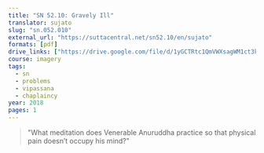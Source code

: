 ```yaml
---
title: "SN 52.10: Gravely Ill"
translator: sujato
slug: "sn.052.010"
external_url: "https://suttacentral.net/sn52.10/en/sujato"
formats: [pdf]
drive_links: ["https://drive.google.com/file/d/1yGCTRtc1QmVWXsagWM1ct3kICQoVvhts"]
course: imagery
tags:
  - sn
  - problems
  - vipassana
  - chaplaincy
year: 2018
pages: 1
---
```


> "What meditation does Venerable Anuruddha practice so that physical pain doesn’t occupy his mind?"
